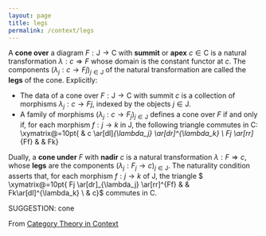 ```yaml
---
layout: page
title: legs
permalink: /context/legs
---
```

 A **cone over** a diagram $F : \mathsf{J} \to \mathsf{C}$ with **summit** or **apex** $c \in \mathsf{C}$ is a natural transformation $\lambda : c \Rightarrow F$ whose domain is the constant functor at $c$. The components $(\lambda_j : c \to Fj)_{j\in \mathsf{J}}$ of the natural transformation are called the **legs** of the cone. Explicitly:

-  The data of a cone over $F : \mathsf{J} \to \mathsf{C}$ with summit $c$ is a collection of morphisms $\lambda_j : c \to Fj$, indexed by the objects $j \in \mathsf{J}$.
-  A family of morphisms $(\lambda_j : c \to F_j)_{j \in \mathsf{J}}$ defines a cone over $F$ if and only if, for each  morphism $f : j \to k$ in $\mathsf{J}$, the following triangle commutes in $\mathsf{C}$:
 \xymatrix@=10pt{ & c \ar[dl]_{\lambda_j} \ar[dr]^{\lambda_k} \\ Fj \ar[rr]_{Ff} & & Fk}


Dually, a **cone under** $F$ with **nadir** $c$ is a natural transformation $\lambda : F \Rightarrow c$, whose **legs** are  the components $(\lambda_j : F_j \to c)_{j \in \mathsf{J}}$. The naturality condition asserts that, for each  morphism $f : j \to k$ of $\mathsf{J}$, the triangle
$ \xymatrix@=10pt{ Fj \ar[dr]_{\lambda_j} \ar[rr]^{Ff} & & Fk\ar[dl]^{\lambda_k} \\ & c}$ commutes in $\mathsf{C}$.


SUGGESTION: cone

From [Category Theory in Context](https://mathgloss.github.io/MathGloss/context.html)